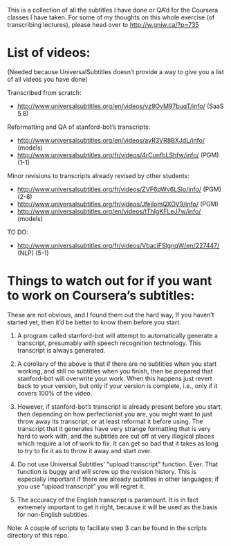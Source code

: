 This is a collection of all the subtitles I have done or QA’d
for the Coursera classes I have taken.  For some of my thoughts
on this whole exercise (of transcribing lectures), please head
over to http://w.gniw.ca/?p=735

List of videos:
==============

(Needed because UniversalSubtitles doesn’t provide a way to give
you a list of all videos you have done)

Transcribed from scratch:

- http://www.universalsubtitles.org/en/videos/vz9OvM97buqT/info/ (SaaS 5.8)

Reformatting and QA of stanford-bot’s transcripts:

- http://www.universalsubtitles.org/en/videos/ayR3VR8BXJdL/info/ (models)
- http://www.universalsubtitles.org/fr/videos/4rCunfbLShfw/info/ (PGM) (1-1)

Minor revisions to transcripts already revised by other students:

- http://www.universalsubtitles.org/fr/videos/ZVF6pWv6LSlo/info/ (PGM) (2-8)
- http://www.universalsubtitles.org/fr/videos/JfejIomQXOV9/info/ (PGM)
- http://www.universalsubtitles.org/en/videos/tThIgKFLeJ7w/info/ (models)

TO DO:

- http://www.universalsubtitles.org/fr/videos/VbaciFSlgnqW/en/227447/ (NLP) (5-1)

Things to watch out for if you want to work on Coursera’s subtitles:
===================================================================

These are not obvious, and I found them out the hard way, If you
haven’t started yet, then it’d be better to know them before you
start.

1. A program called stanford-bot will attempt to automatically
   generate a transcript, presumably with speech recognition
   technology. This transcript is always generated.

2. A corollary of the above is that if there are no subtitles
   when you start working, and still no subtitles when you
   finish, then be prepared that stanford-bot will overwrite
   your work. When this happens just revert back to your version,
   but only if your version is complete, i.e., only if it covers
   100% of the video.

3. However, if stanford-bot’s transcript is already present before
   you start, then depending on how perfectionist you are, you
   might want to just throw away its transcript, or at least
   reformat it before using. The transcript that it generates have
   very strange formatting that is very hard to work with, and the
   subtitles are cut off at very illogical places which require
   a lot of work to fix. It can get so bad that it takes as long
   to try to fix it as to throw it away and start over.

4. Do not use Universal Subtitles’ “upload transcript” function.
   Ever. That function is buggy and will screw up the revision
   history.  This is especially important if there are already
   subtitles in other languages; if you use “upload transcript”
   you will regret it.

5. The accuracy of the English transcript is paramount. It is
   in fact extremely important to get it right, because it will
   be used as the basis for non-English subtitles.

Note: A couple of scripts to faciliate step 3 can be found in
the scripts directory of this repo.


